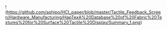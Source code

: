 !(https://github.com/ashjpo/HCI_paper/blob/master/Tactile_Feedback_Screen/Hardware_Manufacturing/HapTexA%20Database%20of%20Fabric%20Textures%20for%20Surface%20Tactile%20Display/Summary_1.png)
